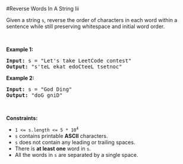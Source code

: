 #Reverse Words In A String Iii
<p>Given a string <code>s</code>, reverse the order of characters in each word within a sentence while still preserving whitespace and initial word order.</p>
<p> </p>
<p><strong class="example">Example 1:</strong></p>
<pre><strong>Input:</strong> s = "Let's take LeetCode contest"
<strong>Output:</strong> "s'teL ekat edoCteeL tsetnoc"
</pre><p><strong class="example">Example 2:</strong></p>
<pre><strong>Input:</strong> s = "God Ding"
<strong>Output:</strong> "doG gniD"
</pre>
<p> </p>
<p><strong>Constraints:</strong></p>
<ul>
<li><code>1 &lt;= s.length &lt;= 5 * 10<sup>4</sup></code></li>
<li><code>s</code> contains printable <strong>ASCII</strong> characters.</li>
<li><code>s</code> does not contain any leading or trailing spaces.</li>
<li>There is <strong>at least one</strong> word in <code>s</code>.</li>
<li>All the words in <code>s</code> are separated by a single space.</li>
</ul>
